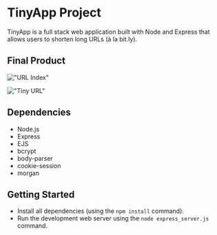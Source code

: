 # TinyApp Project

TinyApp is a full stack web application built with Node and Express that allows users to shorten long URLs (à la bit.ly).

## Final Product

!["URL Index"](https://i.postimg.cc/9FCQwG29/Screen-Shot-2021-08-05-at-5-15-06-PM-2.png)

!["Tiny URL"](https://i.postimg.cc/Wb8bGhpH/Screen-Shot-2021-08-05-at-5-15-38-PM.png)

## Dependencies

- Node.js
- Express
- EJS
- bcrypt
- body-parser
- cookie-session
- morgan

## Getting Started

- Install all dependencies (using the `npm install` command).
- Run the development web server using the `node express_server.js` command.